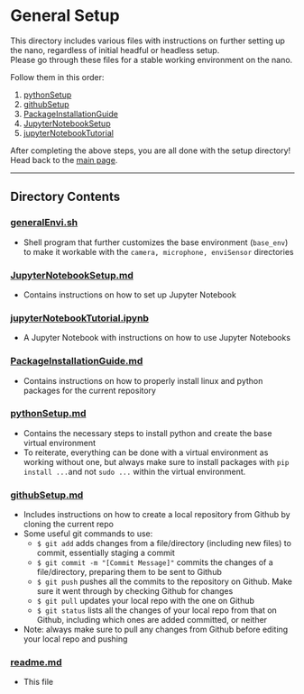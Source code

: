 # General Setup
This directory includes various files with instructions on further setting up the nano, regardless of initial headful or headless setup.  
Please go through these files for a stable working environment on the nano.  

Follow them in this order:

1. [pythonSetup](https://github.com/ddiLab/SageEdu/blob/main/setup/general/pythonSetup.md)
2. [githubSetup](https://github.com/ddiLab/SageEdu/blob/main/setup/general/githubSetup.md)
3. [PackageInstallationGuide](https://github.com/ddiLab/SageEdu/blob/main/setup/general/PackageInstallationGuide.md)
4. [JupyterNotebookSetup](https://github.com/ddiLab/SageEdu/blob/main/setup/general/JupyterNotebookSetup.md)
5. [jupyterNotebookTutorial](https://github.com/ddiLab/SageEdu/blob/main/setup/general/jupyterNotebookTutorial.ipynb)
  
After completing the above steps, you are all done with the setup directory! Head back to the [main page](https://github.com/ddiLab/SageEdu).

---

## Directory Contents

### [generalEnvi.sh](https://github.com/ddiLab/SageEdu/blob/main/setup/general/generalEnvi.sh)
* Shell program that further customizes the base environment (`base_env`) to make it workable with the `camera, microphone, enviSensor` directories

### [JupyterNotebookSetup.md](https://github.com/ddiLab/SageEdu/blob/main/setup/general/JupyterNotebookSetup.md)
* Contains instructions on how to set up Jupyter Notebook

### [jupyterNotebookTutorial.ipynb](https://github.com/ddiLab/SageEdu/blob/main/setup/general/jupyterNotebookTutorial.ipynb)
* A Jupyter Notebook with instructions on how to use Jupyter Notebooks

### [PackageInstallationGuide.md](https://github.com/ddiLab/SageEdu/blob/main/setup/general/PackageInstallationGuide.md)
* Contains instructions on how to properly install linux and python packages for the current repository

### [pythonSetup.md](https://github.com/ddiLab/SageEdu/blob/main/setup/general/pythonSetup.md)
* Contains the necessary steps to install python and create the base virtual environment
* To reiterate, everything can be done with a virtual environment as working without one, but always make sure to install packages with `pip install ...`and not `sudo ...` within the virtual environment. 

### [githubSetup.md](https://github.com/ddiLab/SageEdu/blob/main/setup/general/githubSetup.md)
* Includes instructions on how to create a local repository from Github by cloning the current repo
* Some useful git commands to use:
    * `$ git add` adds changes from a file/directory (including new files) to commit, essentially staging a commit
    * `$ git commit -m "[Commit Message]"` commits the changes of a file/directory, preparing them to be sent to Github
    * `$ git push` pushes all the commits to the repository on Github. Make sure it went through by checking Github for changes
    * `$ git pull` updates your local repo with the one on Github
    * `$ git status` lists all the changes of your local repo from that on Github, including which ones are added committed, or neither
* Note: always make sure to pull any changes from Github before editing your local repo and pushing

### [readme.md](https://github.com/ddiLab/SageEdu/blob/main/setup/general/readme.md)
* This file
